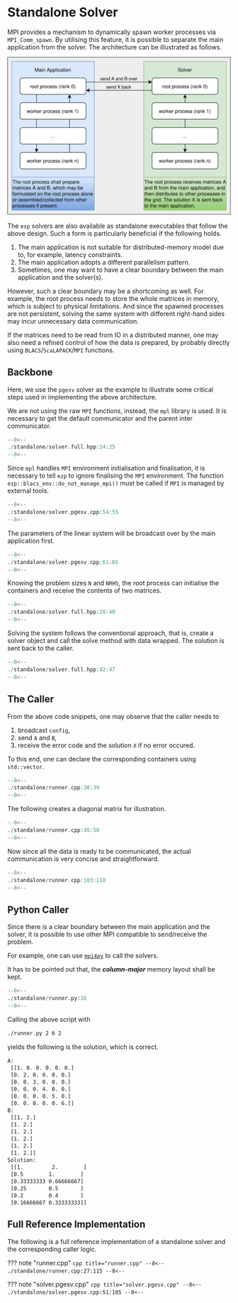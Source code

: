 # Standalone Solver

MPI provides a mechanism to dynamically spawn worker processes via `MPI_Comm_spawn`.
By utilising this feature, it is possible to separate the main application from the solver.
The architecture can be illustrated as follows.

![architecture design](communication.svg)

The `esp` solvers are also available as standalone executables that follow the above design.
Such a form is particularly beneficial if the following holds.

1. The main application is not suitable for distributed-memory model due to, for example, latency constraints.
2. The main application adopts a different parallelism pattern.
3. Sometimes, one may want to have a clear boundary between the main application and the solver(s).

However, such a clear boundary may be a shortcoming as well.
For example, the root process needs to store the whole matrices in memory, which is subject to physical limitations.
And since the spawned processes are not persistent, solving the same system with different right-hand sides may incur unnecessary data communication.

If the matrices need to be read from IO in a distributed manner, one may also need a refined control of how the data is prepared, by probably directly using `BLACS`/`ScaLAPACK`/`MPI` functions.

## Backbone

Here, we use the `pgesv` solver as the example to illustrate some critical steps used in implementing the above architecture.

We are not using the raw `MPI` functions, instead, the `mpl` library is used.
It is necessary to get the default communicator and the parent inter communicator.

```cpp title="solver.full.hpp:24:25"
--8<--
./standalone/solver.full.hpp:24:25
--8<--
```

Since `mpl` handles `MPI` environment initialisation and finalisation, it is necessary to tell `ezp` to ignore finalising the `MPI` environment.
The function `ezp::blacs_env::do_not_manage_mpi()` must be called if `MPI` is managed by external tools.

```cpp title="solver.pgesv.cpp:54" hl_lines="1"
--8<--
./standalone/solver.pgesv.cpp:54:55
--8<--
```

The parameters of the linear system will be broadcast over by the main application first.

```cpp title="solver.pgesv.cpp:61:65" hl_lines="5"
--8<--
./standalone/solver.pgesv.cpp:61:65
--8<--
```

Knowing the problem sizes `N` and `NRHS`, the root process can initialise the containers and receive the contents of two matrices.

```cpp title="solver.full.hpp:28:40" hl_lines="3-5 9 10"
--8<--
./standalone/solver.full.hpp:28:40
--8<--
```

Solving the system follows the conventional approach, that is, create a solver object and call the solve method with data wrapped.
The solution is sent back to the caller.

```cpp title="solver.full.hpp:42:47" hl_lines="1 5"
--8<--
./standalone/solver.full.hpp:42:47
--8<--
```

## The Caller

From the above code snippets, one may observe that the caller needs to

1. broadcast `config`,
2. send `A` and `B`,
3. receive the error code and the solution `X` if no error occured.

To this end, one can declare the corresponding containers using `std::vector`.

```cpp title="runner.cpp:38:39" hl_lines="1 2"
--8<--
./standalone/runner.cpp:38:39
--8<--
```

The following creates a diagonal matrix for illustration.

```cpp title="runner.cpp:45:50" hl_lines="5 6"
--8<--
./standalone/runner.cpp:45:50
--8<--
```

Now since all the data is ready to be communicated, the actual communication is very concise and straightforward.

```cpp title="runner.cpp:103:118" hl_lines="2 5 9 10 15 16"
--8<--
./standalone/runner.cpp:103:118
--8<--
```

## Python Caller

Since there is a clear boundary between the main application and the solver, it is possible to use other MPI compatible to send/receive the problem.

For example, one can use [`mpi4py`](https://github.com/mpi4py/mpi4py) to call the solvers.

It has to be pointed out that, the ***column-major*** memory layout shall be kept.

```py title="runner.py" hl_lines="15 25 31 35 37 38"
--8<--
./standalone/runner.py:16
--8<--
```

Calling the above script with

```bash
./runner.py 2 6 2
```

yields the following is the solution, which is correct.

```text
A:
 [[1. 0. 0. 0. 0. 0.]
 [0. 2. 0. 0. 0. 0.]
 [0. 0. 3. 0. 0. 0.]
 [0. 0. 0. 4. 0. 0.]
 [0. 0. 0. 0. 5. 0.]
 [0. 0. 0. 0. 0. 6.]]
B:
 [[1. 2.]
 [1. 2.]
 [1. 2.]
 [1. 2.]
 [1. 2.]
 [1. 2.]]
Solution:
 [[1.         2.        ]
 [0.5        1.        ]
 [0.33333333 0.66666667]
 [0.25       0.5       ]
 [0.2        0.4       ]
 [0.16666667 0.33333333]]
```

## Full Reference Implementation

The following is a full reference implementation of a standalone solver and the corresponding caller logic.

??? note "runner.cpp"
    ```cpp title="runner.cpp"
    --8<--
    ./standalone/runner.cpp:27:115
    --8<--
    ```

??? note "solver.pgesv.cpp"
    ```cpp title="solver.pgesv.cpp"
    --8<--
    ./standalone/solver.pgesv.cpp:51:105
    --8<--
    ```
